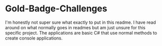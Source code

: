 # Gold-Badge-Challenges

I'm honestly not super sure what exactly to put in this readme. I have read around on what normally goes in readmes but am just unsure for this specific project.
The applications are basic C#  that use normal methods to create console applications.
